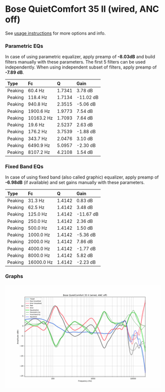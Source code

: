 # Bose QuietComfort 35 II (wired, ANC off)
See [usage instructions](https://github.com/jaakkopasanen/AutoEq#usage) for more options and info.

### Parametric EQs
In case of using parametric equalizer, apply preamp of **-8.03dB** and build filters manually
with these parameters. The first 5 filters can be used independently.
When using independent subset of filters, apply preamp of **-7.89 dB**.

| Type    | Fc         |      Q | Gain      |
|:--------|:-----------|:-------|:----------|
| Peaking | 60.4 Hz    | 1.7341 | 3.78 dB   |
| Peaking | 118.4 Hz   | 1.7134 | -11.02 dB |
| Peaking | 940.8 Hz   | 2.3515 | -5.06 dB  |
| Peaking | 1900.6 Hz  | 1.9773 | 7.54 dB   |
| Peaking | 10163.2 Hz | 1.7093 | 7.64 dB   |
| Peaking | 19.6 Hz    | 2.5237 | 2.63 dB   |
| Peaking | 176.2 Hz   | 3.7539 | -1.88 dB  |
| Peaking | 343.7 Hz   | 2.0476 | 3.10 dB   |
| Peaking | 6490.9 Hz  | 5.0957 | -2.30 dB  |
| Peaking | 8107.2 Hz  | 4.2108 | 1.54 dB   |

### Fixed Band EQs
In case of using fixed band (also called graphic) equalizer, apply preamp of **-6.98dB**
(if available) and set gains manually with these parameters.

| Type    | Fc         |      Q | Gain      |
|:--------|:-----------|:-------|:----------|
| Peaking | 31.3 Hz    | 1.4142 | 0.83 dB   |
| Peaking | 62.5 Hz    | 1.4142 | 3.48 dB   |
| Peaking | 125.0 Hz   | 1.4142 | -11.67 dB |
| Peaking | 250.0 Hz   | 1.4142 | 2.36 dB   |
| Peaking | 500.0 Hz   | 1.4142 | 1.50 dB   |
| Peaking | 1000.0 Hz  | 1.4142 | -5.36 dB  |
| Peaking | 2000.0 Hz  | 1.4142 | 7.86 dB   |
| Peaking | 4000.0 Hz  | 1.4142 | -1.77 dB  |
| Peaking | 8000.0 Hz  | 1.4142 | 5.82 dB   |
| Peaking | 16000.0 Hz | 1.4142 | -2.23 dB  |

### Graphs
![](./Bose%20QuietComfort%2035%20II%20(wired,%20ANC%20off).png)